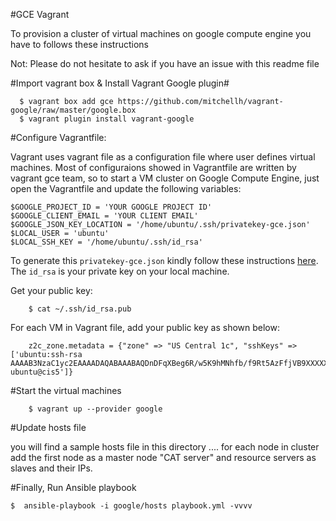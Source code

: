 #GCE Vagrant

To provision a cluster of virtual machines on google compute engine you have to follows these instructions

Not: Please do not hesitate to ask if you have an issue with this readme file


#Import vagrant box & Install Vagrant Google plugin#

      $ vagrant box add gce https://github.com/mitchellh/vagrant-google/raw/master/google.box
      $ vagrant plugin install vagrant-google

#Configure Vagrantfile:

Vagrant uses vagrant file as a configuration file where user defines virtual machines. Most of configuraions showed in Vagrantfile are written by vagrant gce team, so to start a VM cluster on Google Compute Engine, just open the Vagrantfile and update the following variables:


	$GOOGLE_PROJECT_ID = 'YOUR GOOGLE PROJECT ID'
	$GOOGLE_CLIENT_EMAIL = 'YOUR CLIENT EMAIL'
	$GOOGLE_JSON_KEY_LOCATION = '/home/ubuntu/.ssh/privatekey-gce.json'
	$LOCAL_USER = 'ubuntu'
	$LOCAL_SSH_KEY = '/home/ubuntu/.ssh/id_rsa'

To generate this <code>privatekey-gce.json</code> kindly follow these instructions [here](https://github.com/mitchellh/vagrant-google). The <code>id_rsa</code> is your private key on your local machine.

Get your public key:

        $ cat ~/.ssh/id_rsa.pub

For each VM in Vagrant file, add your public key as shown below:

        z2c_zone.metadata = {"zone" => "US Central 1c", "sshKeys" => ['ubuntu:ssh-rsa AAAAB3NzaC1yc2EAAAADAQABAAABAQDnDFqXBeg6R/w5K9hMNhfb/f9Rt5AzFfjVB9XXXXXXXXXXXXXXXXXXXXXXXXXXXX ubuntu@cis5']}

#Start the virtual machines
	
        $ vagrant up --provider google


#Update hosts file

you will find a sample hosts file in this directory .... for each node in cluster add the first node as a master node "CAT server" and resource servers as slaves and their IPs.


#Finally, Run Ansible playbook

	$  ansible-playbook -i google/hosts playbook.yml -vvvv

 
